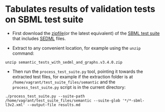 # Tabulates results of validation tests on SBML test suite

- First download the [zipfile](https://github.com/sbmlteam/sbml-test-suite/releases/download/3.4.0/semantic_tests_with_sedml_and_graphs.v3.4.0.zip)(or the latest equivalent) of the [SBML test suite](https://github.com/sbmlteam/sbml-test-suite) that includes [SEDML](https://github.com/SED-ML/sed-ml) files.

- Extract to any convenient location, for example using the `unzip` command:

```
unzip semantic_tests_with_sedml_and_graphs.v3.4.0.zip
```

- Then run the `process_test_suite.py` tool, pointing it towards the extracted test files, for example if the extraction folder is at `/home/vagrant/test_suite_files/semantic` and the `process_test_suite.py` script is in the current directory:

```
./process_test_suite.py --suite-path /home/vagrant/test_suite_files/semantic --suite-glob '*/*-sbml-l3v2.xml' --output-file results.md
```
